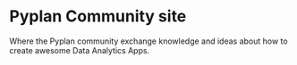 
# Pyplan Community site

 Where the Pyplan community exchange knowledge and ideas about how to create awesome Data Analytics Apps.
<!--stackedit_data:
eyJoaXN0b3J5IjpbLTEwNDM1ODE4MzddfQ==
-->